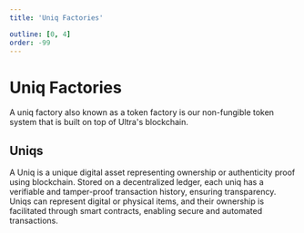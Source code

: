 ```yaml
---
title: 'Uniq Factories'

outline: [0, 4]
order: -99
---
```


# Uniq Factories

A uniq factory also known as a token factory is our non-fungible token system that is built on top of Ultra's blockchain.

## Uniqs

A Uniq is a unique digital asset representing ownership or authenticity proof using blockchain. Stored on a decentralized ledger, each uniq has a verifiable and tamper-proof transaction history, ensuring transparency. Uniqs can represent digital or physical items, and their ownership is facilitated through smart contracts, enabling secure and automated transactions.
